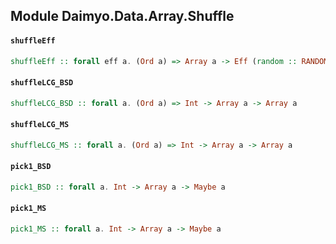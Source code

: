 ## Module Daimyo.Data.Array.Shuffle

#### `shuffleEff`

``` purescript
shuffleEff :: forall eff a. (Ord a) => Array a -> Eff (random :: RANDOM | eff) (Array a)
```

#### `shuffleLCG_BSD`

``` purescript
shuffleLCG_BSD :: forall a. (Ord a) => Int -> Array a -> Array a
```

#### `shuffleLCG_MS`

``` purescript
shuffleLCG_MS :: forall a. (Ord a) => Int -> Array a -> Array a
```

#### `pick1_BSD`

``` purescript
pick1_BSD :: forall a. Int -> Array a -> Maybe a
```

#### `pick1_MS`

``` purescript
pick1_MS :: forall a. Int -> Array a -> Maybe a
```


